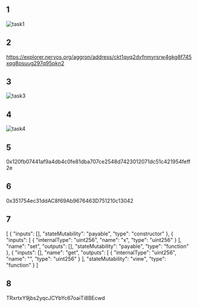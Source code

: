 ## 1 ##
![task1](https://user-images.githubusercontent.com/90078130/132083583-81b1dda5-c2e2-49ef-81c0-45f0e82a4a6e.png)
## 2 ##
https://explorer.nervos.org/aggron/address/ckt1qyq2dyfnmyrsrw4gkg8f745xqg8psuug297q95pkn2
## 3 ##
![task3](https://user-images.githubusercontent.com/90078130/132083585-cdbf9f89-7b76-4326-ae7f-7158eec0cab0.png)
## 4 ##
![task4](https://user-images.githubusercontent.com/90078130/132083586-1ca52e03-fc6b-45a2-bdff-c42aefae7692.png)
## 5 ##
0x120fb07441af9a4db4c0fe81dba707ce2548d7423012071dc51c421954feff2e
## 6 ##
0x351754ec31ddAC8f69Ab9676463D751210c13042
## 7 ##
[
    {
      "inputs": [],
      "stateMutability": "payable",
      "type": "constructor"
    },
    {
      "inputs": [
        {
          "internalType": "uint256",
          "name": "x",
          "type": "uint256"
        }
      ],
      "name": "set",
      "outputs": [],
      "stateMutability": "payable",
      "type": "function"
    },
    {
      "inputs": [],
      "name": "get",
      "outputs": [
        {
          "internalType": "uint256",
          "name": "",
          "type": "uint256"
        }
      ],
      "stateMutability": "view",
      "type": "function"
    }
]
## 8 ##
TRxrtxY9jbs2yqcJCYbYc67oaiTi8BEcwd

